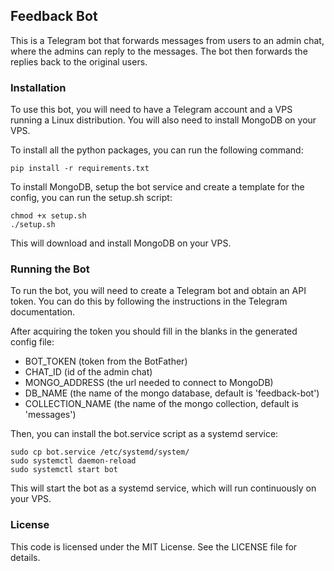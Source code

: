 ## Feedback Bot
This is a Telegram bot that forwards messages from users to an admin chat, where the admins can reply to the messages. The bot then forwards the replies back to the original users.

### Installation
To use this bot, you will need to have a Telegram account and a VPS running a Linux distribution. You will also need to install MongoDB on your VPS.

To install all the python packages, you can run the following command:
```commandline
pip install -r requirements.txt
```

To install MongoDB, setup the bot service and create a template for the config, you can run the setup.sh script:

```commandline
chmod +x setup.sh
./setup.sh
```
This will download and install MongoDB on your VPS.

### Running the Bot
To run the bot, you will need to create a Telegram bot and obtain an API token. You can do this by following the instructions in the Telegram documentation.

After acquiring the token you should fill in the blanks in the generated config file:
* BOT_TOKEN (token from the BotFather) 
* CHAT_ID (id of the admin chat)
* MONGO_ADDRESS (the url needed to connect to MongoDB)
* DB_NAME (the name of the mongo database, default is 'feedback-bot')
* COLLECTION_NAME (the name of the mongo collection, default is 'messages')

Then, you can install the bot.service script as a systemd service:

```commandline
sudo cp bot.service /etc/systemd/system/
sudo systemctl daemon-reload
sudo systemctl start bot
```
This will start the bot as a systemd service, which will run continuously on your VPS.

### License
This code is licensed under the MIT License. See the LICENSE file for details.